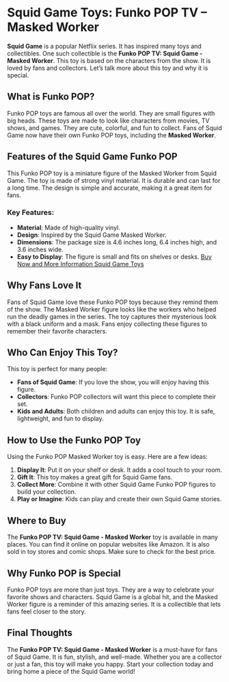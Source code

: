 # Squid Game Toys: Funko POP TV – Masked Worker

**Squid Game** is a popular Netflix series. It has inspired many toys and collectibles. One such collectible is the **Funko POP TV: Squid Game - Masked Worker**. This toy is based on the characters from the show. It is loved by fans and collectors. Let’s talk more about this toy and why it is special.

## What is Funko POP?

Funko POP toys are famous all over the world. They are small figures with big heads. These toys are made to look like characters from movies, TV shows, and games. They are cute, colorful, and fun to collect. Fans of Squid Game now have their own Funko POP toys, including the **Masked Worker**.

## Features of the Squid Game Funko POP

This Funko POP toy is a miniature figure of the Masked Worker from Squid Game. The toy is made of strong vinyl material. It is durable and can last for a long time. The design is simple and accurate, making it a great item for fans. 

### Key Features:

- **Material**: Made of high-quality vinyl. 
- **Design**: Inspired by the Squid Game Masked Worker.
- **Dimensions**: The package size is 4.6 inches long, 6.4 inches high, and 3.6 inches wide.
- **Easy to Display**: The figure is small and fits on shelves or desks. [Buy Now and More Information Squid Game Toys](https://cutitoy.com/squid-game-season-2-toys-funko-pop-tv-squid-game/)

## Why Fans Love It

Fans of Squid Game love these Funko POP toys because they remind them of the show. The Masked Worker figure looks like the workers who helped run the deadly games in the series. The toy captures their mysterious look with a black uniform and a mask. Fans enjoy collecting these figures to remember their favorite characters.

## Who Can Enjoy This Toy?

This toy is perfect for many people:

- **Fans of Squid Game**: If you love the show, you will enjoy having this figure.
- **Collectors**: Funko POP collectors will want this piece to complete their set.
- **Kids and Adults**: Both children and adults can enjoy this toy. It is safe, lightweight, and fun to display.

## How to Use the Funko POP Toy

Using the Funko POP Masked Worker toy is easy. Here are a few ideas:

1. **Display It**: Put it on your shelf or desk. It adds a cool touch to your room.
2. **Gift It**: This toy makes a great gift for Squid Game fans.
3. **Collect More**: Combine it with other Squid Game Funko POP figures to build your collection.
4. **Play or Imagine**: Kids can play and create their own Squid Game stories.

## Where to Buy

The **Funko POP TV: Squid Game - Masked Worker** toy is available in many places. You can find it online on popular websites like Amazon. It is also sold in toy stores and comic shops. Make sure to check for the best price.

## Why Funko POP is Special

Funko POP toys are more than just toys. They are a way to celebrate your favorite shows and characters. Squid Game is a global hit, and the Masked Worker figure is a reminder of this amazing series. It is a collectible that lets fans feel closer to the story.

## Final Thoughts

The **Funko POP TV: Squid Game - Masked Worker** is a must-have for fans of Squid Game. It is fun, stylish, and well-made. Whether you are a collector or just a fan, this toy will make you happy. Start your collection today and bring home a piece of the Squid Game world!
